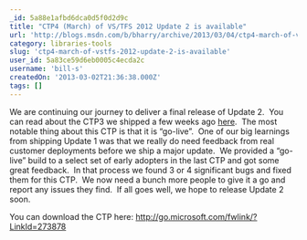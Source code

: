 ```yaml
---
_id: 5a88e1afbd6dca0d5f0d2d9c
title: "CTP4 (March) of VS/TFS 2012 Update 2 is available"
url: 'http://blogs.msdn.com/b/bharry/archive/2013/03/04/ctp4-march-of-vs-tfs-2012-update-2-is-available.aspx'
category: libraries-tools
slug: 'ctp4-march-of-vstfs-2012-update-2-is-available'
user_id: 5a83ce59d6eb0005c4ecda2c
username: 'bill-s'
createdOn: '2013-03-02T21:36:38.000Z'
tags: []
---
```


We are continuing our journey to deliver a final release of Update 2.  You can read about the CTP3 we shipped a few weeks ago <a href="http://blogs.msdn.com/b/bharry/archive/2013/02/11/ctp-for-visual-studio-2012-update-2-vs-2012-2-is-available.aspx">here</a>.  The most notable thing about this CTP is that it is “go-live”.  One of our big learnings from shipping Update 1 was that we really do need feedback from real customer deployments before we ship a major update.  We provided a “go-live” build to a select set of early adopters in the last CTP and got some great feedback.  In that process we found 3 or 4 significant bugs and fixed them for this CTP.  We now need a bunch more people to give it a go and report any issues they find.  If all goes well, we hope to release Update 2 soon.

You can download the CTP here: <a href="http://go.microsoft.com/fwlink/?LinkId=273878">http://go.microsoft.com/fwlink/?LinkId=273878</a>
